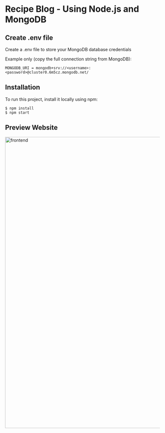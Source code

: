 # Recipe Blog - Using Node.js and MongoDB

## Create .env file
Create a .env file to store your MongoDB database credentials

Example only (copy the full connection string from MongoDB):
```
MONGODB_URI = mongodb+srv://<username>:<password>@cluster0.6m5cz.mongodb.net/
```

## Installation
To run this project, install it locally using npm:

```
$ npm install
$ npm start
```


<h2>Preview Website</h2>

<img width="947" alt="frontend" src="https://github.com/user-attachments/assets/9f2a4941-f4d4-4285-8f2c-68d2f0bf04ee" />
